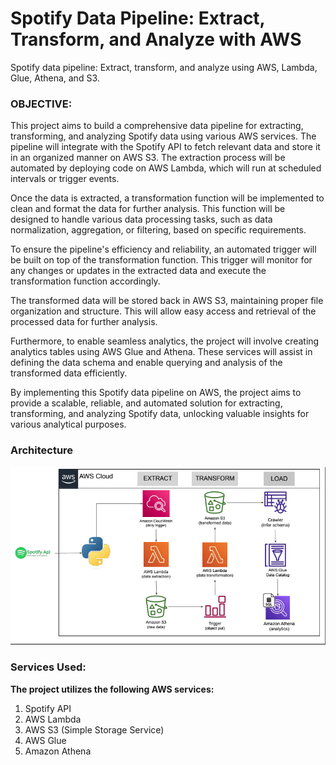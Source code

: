 # Spotify Data Pipeline: Extract, Transform, and Analyze with AWS
Spotify data pipeline: Extract, transform, and analyze using AWS, Lambda, Glue, Athena, and S3.


### OBJECTIVE:
This project aims to build a comprehensive data pipeline for extracting, transforming, and analyzing Spotify data using various AWS services. The pipeline will integrate with the Spotify API to fetch relevant data and store it in an organized manner on AWS S3. The extraction process will be automated by deploying code on AWS Lambda, which will run at scheduled intervals or trigger events.

Once the data is extracted, a transformation function will be implemented to clean and format the data for further analysis. This function will be designed to handle various data processing tasks, such as data normalization, aggregation, or filtering, based on specific requirements.

To ensure the pipeline's efficiency and reliability, an automated trigger will be built on top of the transformation function. This trigger will monitor for any changes or updates in the extracted data and execute the transformation function accordingly.

The transformed data will be stored back in AWS S3, maintaining proper file organization and structure. This will allow easy access and retrieval of the processed data for further analysis.

Furthermore, to enable seamless analytics, the project will involve creating analytics tables using AWS Glue and Athena. These services will assist in defining the data schema and enable querying and analysis of the transformed data efficiently.

By implementing this Spotify data pipeline on AWS, the project aims to provide a scalable, reliable, and automated solution for extracting, transforming, and analyzing Spotify data, unlocking valuable insights for various analytical purposes.

### Architecture
![Architecture](https://github.com/srikantaghosh/Data-Engineering-Spotify-End-to-End-/blob/main/Screenshot%202023-06-27%20at%208.49.19%20AM.png)


### Services Used:
**The project utilizes the following AWS services:**

1. Spotify API
2. AWS Lambda
3. AWS S3 (Simple Storage Service)
4. AWS Glue
5. Amazon Athena
